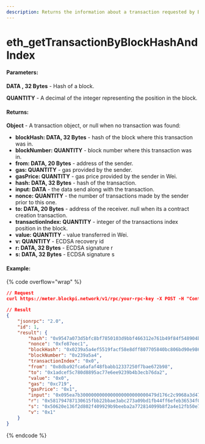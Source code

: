 ```yaml
---
description: Returns the information about a transaction requested by Block hash and index.
---
```


# eth\_getTransactionByBlockHashAndIndex

#### **Parameters:**

**DATA , 32 Bytes** - Hash of a block.

**QUANTITY** - A decimal of the integer representing the position in the block.

#### **Returns:**

**Object** - A transaction object, or null when no transaction was found:

* **blockHash: DATA, 32 Bytes** - hash of the block where this transaction was in.
* **blockNumber: QUANTITY** - block number where this transaction was in.
* **from: DATA, 20 Bytes** - address of the sender.
* **gas: QUANTITY** - gas provided by the sender.
* **gasPrice: QUANTITY** - gas price provided by the sender in Wei.
* **hash: DATA, 32 Bytes** - hash of the transaction.
* **input: DATA** - the data send along with the transaction.
* **nonce: QUANTITY** - the number of transactions made by the sender prior to this one.
* **to: DATA, 20 Bytes** - address of the receiver. null when its a contract creation transaction.
* **transactionIndex: QUANTITY** - integer of the transactions index position in the block.
* **value: QUANTITY** - value transferred in Wei.
* **v: QUANTITY** - ECDSA recovery id
* **r: DATA, 32 Bytes** - ECDSA signature r
* **s: DATA, 32 Bytes** - ECDSA signature s

#### Example:

{% code overflow="wrap" %}
```json
// Request
curl https://meter.blockpi.network/v1/rpc/your-rpc-key -X POST -H "Content-Type: application/json" --data '{"jsonrpc":"2.0","method":"eth_getTransactionByBlockHashAndIndex","params":["0x0239a5a4ef5519facf58e8dff807705840bc806bd90e9861e90e75f81b801f74", 0],"id":1}'

// Result
{
    "jsonrpc": "2.0",
    "id": 1,
    "result": {
        "hash": "0x9547a073d5bfc8bf7850103d9bbf466312e761b49f84f548904badabbff81d16",
        "nonce": "0xfe87eec1",
        "blockHash": "0x0239a5a4ef5519facf58e8dff807705840bc806bd90e9861e90e75f81b801f74",
        "blockNumber": "0x239a5a4",
        "transactionIndex": "0x0",
        "from": "0x8dba92fca6afaf48fbabb12337250f7bae672b98",
        "to": "0x1adcef5c780d8895ac77e6ee9239b4b3ecb76da2",
        "value": "0x0",
        "gas": "0xc719",
        "gasPrice": "0x1",
        "input": "0x095ea7b3000000000000000000000000479d176c2c9968a3d47a42b99915ddf5bfa9ff560000000000000000000000000000000000000000000000000000000842458b63",
        "r": "0x581794787130615fbb22bbae3abc273a09bd1fb44ff6efeb36534f096f93351f",
        "s": "0x50620e136f2d802f409929b9beeba2a772814099b8f2a4e12fb50e78150422d5",
        "v": "0x1"
    }
}
```
{% endcode %}
